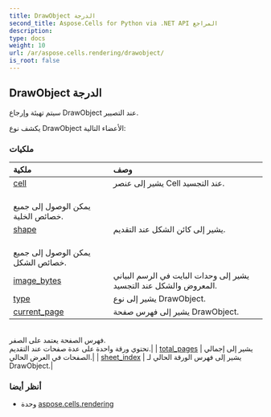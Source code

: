 ```yaml
---
title: DrawObject الدرجة
second_title: Aspose.Cells for Python via .NET API المراجع
description:
type: docs
weight: 10
url: /ar/aspose.cells.rendering/drawobject/
is_root: false
---
```

##  DrawObject الدرجة
سيتم تهيئة وإرجاع DrawObject عند التصيير.



يكشف نوع DrawObject الأعضاء التالية:

###  ملكيات
| ملكية| وصف|
| :- | :- |
| [cell](/cells/python-net/ar/aspose.cells.rendering/drawobject/cell) |يشير إلى عنصر Cell عند التجسيد.<br/> يمكن الوصول إلى جميع خصائص الخلية.|
| [shape](/cells/python-net/ar/aspose.cells.rendering/drawobject/shape) | يشير إلى كائن الشكل عند التقديم.<br/> يمكن الوصول إلى جميع خصائص الشكل.|
| [image_bytes](/cells/python-net/ar/aspose.cells.rendering/drawobject/image_bytes) | يشير إلى وحدات البايت في الرسم البياني المعروض والشكل عند التجسيد.|
| [type](/cells/python-net/ar/aspose.cells.rendering/drawobject/type) | يشير إلى نوع DrawObject.|
| [current_page](/cells/python-net/ar/aspose.cells.rendering/drawobject/current_page) | يشير إلى فهرس صفحة DrawObject.<br/>فهرس الصفحة يعتمد على الصفر.<br/> تحتوي ورقة واحدة على عدة صفحات عند التقديم.|
| [total_pages](/cells/python-net/ar/aspose.cells.rendering/drawobject/total_pages) | يشير إلى إجمالي الصفحات في العرض الحالي.|
| [sheet_index](/cells/python-net/ar/aspose.cells.rendering/drawobject/sheet_index) | يشير إلى فهرس الورقة الحالي لـ DrawObject.|



###  أنظر أيضا
* وحدة [aspose.cells.rendering](..)
